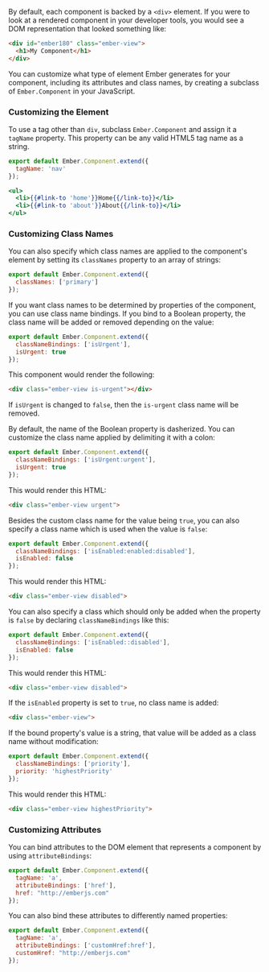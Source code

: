 By default, each component is backed by a `<div>` element. If you were
to look at a rendered component in your developer tools, you would see
a DOM representation that looked something like:

```html
<div id="ember180" class="ember-view">
  <h1>My Component</h1>
</div>
```

You can customize what type of element Ember generates for your
component, including its attributes and class names, by creating a
subclass of `Ember.Component` in your JavaScript.

### Customizing the Element

To use a tag other than `div`, subclass `Ember.Component` and assign it
a `tagName` property. This property can be any valid HTML5 tag name as a
string.

```app/components/navigation-bar.js
export default Ember.Component.extend({
  tagName: 'nav'
});
```

```app/templates/components/navigation-bar.hbs
<ul>
  <li>{{#link-to 'home'}}Home{{/link-to}}</li>
  <li>{{#link-to 'about'}}About{{/link-to}}</li>
</ul>
```

### Customizing Class Names

You can also specify which class names are applied to the component's
element by setting its `classNames` property to an array of strings:

```app/components/navigation-bar.js
export default Ember.Component.extend({
  classNames: ['primary']
});
```

If you want class names to be determined by properties of the component,
you can use class name bindings. If you bind to a Boolean property, the
class name will be added or removed depending on the value:

```app/components/todo-item.js
export default Ember.Component.extend({
  classNameBindings: ['isUrgent'],
  isUrgent: true
});
```

This component would render the following:

```html
<div class="ember-view is-urgent"></div>
```

If `isUrgent` is changed to `false`, then the `is-urgent` class name will be removed.

By default, the name of the Boolean property is dasherized. You can customize the class name
applied by delimiting it with a colon:

```app/components/todo-item.js
export default Ember.Component.extend({
  classNameBindings: ['isUrgent:urgent'],
  isUrgent: true
});
```

This would render this HTML:

```html
<div class="ember-view urgent">
```

Besides the custom class name for the value being `true`, you can also specify a class name which is used when the value is `false`:

```app/components/todo-item.js
export default Ember.Component.extend({
  classNameBindings: ['isEnabled:enabled:disabled'],
  isEnabled: false
});
```

This would render this HTML:

```html
<div class="ember-view disabled">
```

You can also specify a class which should only be added when the property is
`false` by declaring `classNameBindings` like this:

```app/components/todo-item.js
export default Ember.Component.extend({
  classNameBindings: ['isEnabled::disabled'],
  isEnabled: false
});
```

This would render this HTML:

```html
<div class="ember-view disabled">
```

If the `isEnabled` property is set to `true`, no class name is added:

```html
<div class="ember-view">
```

If the bound property's value is a string, that value will be added as a class name without
modification:

```app/components/todo-item.js
export default Ember.Component.extend({
  classNameBindings: ['priority'],
  priority: 'highestPriority'
});
```

This would render this HTML:

```html
<div class="ember-view highestPriority">
```

### Customizing Attributes

You can bind attributes to the DOM element that represents a component
by using `attributeBindings`:

```app/components/link-item.js
export default Ember.Component.extend({
  tagName: 'a',
  attributeBindings: ['href'],
  href: "http://emberjs.com"
});
```

You can also bind these attributes to differently named properties:

```app/components/link-item.js
export default Ember.Component.extend({
  tagName: 'a',
  attributeBindings: ['customHref:href'],
  customHref: "http://emberjs.com"
});
```

<!-- ### Example

Here is an example todo application that shows completed todos with a
red background:

<a class="jsbin-embed" href="http://jsbin.com/duzala/1/embed?live">JS Bin</a><script src="http://static.jsbin.com/js/embed.js"></script>

**Note:** The binding functionality in this very simple example could also be implemented without
the use of `Ember.Component` but by simply [binding element attributes](../templates/binding-element-attributes) or [binding element class names](../templates/binding-element-class-names). -->
